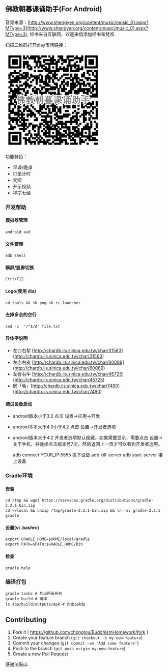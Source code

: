 佛教朝暮课诵助手(For Android)
--------------------
音频来源：[http://www.shengyen.org/content/music/music_01.aspx?MType=3](http://www.shengyen.org/content/music/music_01.aspx?MType=3), 经书来自互联网，欢迎来信添加经书和梵呗.


扫描二维码打开play市场链接：


![扫描下载Android App](https://raw.githubusercontent.com/chonglou/BuddhismHomework/master/tools/images/play.png)


功能特色：
 * 早课/晚课
 * 打坐计时
 * 梵呗
 * 开示视频
 * 禅宗七经



### 开发帮助

#### 模拟器管理
    android avd

#### 文件管理
    adb shell

#### 横屏/竖屏切换

    Ctrl+F12

#### Logo(使用 dia)
    cd tools && sh png.sh ic_launcher

#### 去掉多余的空行
    sed -i  '/^$/d' file.txt

#### 异体字说明

 * 左口右犁 [http://chardb.iis.sinica.edu.tw/char/31563] (http://chardb.iis.sinica.edu.tw/char/31563)
 * 左赤右皮 [http://chardb.iis.sinica.edu.tw/char/60089] (http://chardb.iis.sinica.edu.tw/char/60089)
 * 左合右牛 [http://chardb.iis.sinica.edu.tw/char/45725] (http://chardb.iis.sinica.edu.tw/char/45725)
 * 同「兔」[http://chardb.iis.sinica.edu.tw/char/7490] (http://chardb.iis.sinica.edu.tw/char/7490)

#### 调试设备启动
 * android版本小于3.2 点击 设置->应用->开发
 * android本本大于4.0小于4.2 点击 设置->开发者选项
 * android版本大于4.2 开发者选项默认隐藏。如果需要显示，需要点击 设置->关于手机，并连续点击版本号7次，然后返回上一页才可以看到开发者选项。


    adb connect YOUR_IP:5555
    拔下设备
    adb kill-server 
    adb start-server
    接上设备

### Gradle环境
#### 安装 
    cd /tmp && wget https://services.gradle.org/distributions/gradle-2.2.1-bin.zip
    cd ~/local && unzip /tmp/gradle-2.2.1-bin.zip && ln -sv gradle-2.2.1 gradle

#### 设置(vi .bashrc)
    export GRADLE_HOME=$HOME/local/gradle
    export PATH=$PATH:$GRADLE_HOME/bin
    
#### 检查
    gradle help

### 编译打包
    gradle tasks # 列出所有任务
    gradle build # 编译
    ls app/build/outputs/apk # 列出apk包

## Contributing

1. Fork it ( https://github.com/chonglou/BuddhismHomework/fork )
2. Create your feature branch (`git checkout -b my-new-feature`)
3. Commit your changes (`git commit -am 'Add some feature'`)
4. Push to the branch (`git push origin my-new-feature`)
5. Create a new Pull Request


感谢法鼓山

